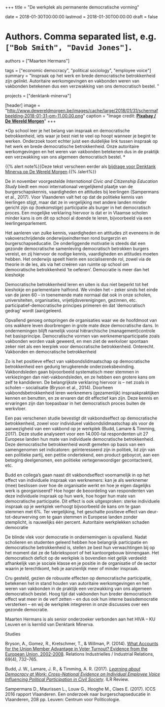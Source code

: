 +++
title = "De werkplek als permanente democratische vorming"

date = 2018-01-30T00:00:00
lastmod = 2018-01-30T00:00:00
draft = false

# Authors. Comma separated list, e.g. `["Bob Smith", "David Jones"]`.
authors = ["Maarten Hermans"]

tags = ["economic democracy", "political sociology", "employee voice"]
summary = "Inspraak op het werk en brede democratische betrokkenheid zijn gelinkt. Autoritaire werkomgevingen en vakbonden weren van vakbonden betekenen dus een verzwakking van ons democratisch bestel. "

projects = ["denktank-minerva"]

[header]
image = "http://www.dewereldmorgen.be/images/cache/large/2018/01/31/schermafbeelding-2018-01-31-om-11.00.00.png"
caption = "Image credit: [**Pixabay / De Wereld Morgen**](http://dewereldmorgen.be/)"
+++

*Op school leer je het belang van inspraak en democratische betrokkenheid, iets waar je best niet te veel op hoopt wanneer je begint te werken. Onderzoek toont echter juist een duidelijke link tussen inspraak op het werk en brede democratische betrokkenheid. Onze autoritaire werkomgevingen en het weren van vakbonden betekenen dus in de praktijk een verzwakking van ons algemeen democratisch bestel. *

{{% alert note%}}Deze tekst verscheen eerder als [bijdrage voor Denktank Minerva op De Wereld Morgen](http://www.dewereldmorgen.be/artikel/2018/01/30/de-werkplek-als-permanente-democratische-vorming).{{% /alert%}}

De in november voorgestelde *International Civic and Citizenship Education Study* biedt een mooi internationaal vergelijkend plaatje van de burgerschapskennis, vaardigheden en attitudes bij leerlingen (Sampermans et al., 2017). Voor Vlaanderen valt het op dat de politieke kennis van leerlingen stijgt, maar dat ze in vergelijking met andere landen minder gericht zijn op (toekomstige) participatie als burger in het democratisch proces. Een mogelijke verklaring hiervoor is dat er in Vlaamse scholen minder kans is om dit op school al doende te leren, bijvoorbeeld via een leerlingenparlement.

Het aanleren van zulke kennis, vaardigheden en attitudes zit eveneens in de vakoverschrijdende onderwijseindtermen rond burgerzin en burgerschapseducatie. De onderliggende motivatie is steeds dat een gezonde democratische samenleving democratisch betrokken burgers vereist, en zij hiervoor de nodige kennis, vaardigheden en attitudes moeten hebben. Het onderwijs speelt hierin een socialiserende rol, zowel via de theorie in de les, als via het creëren van ruimte op school om democratische betrokkenheid ‘te oefenen’.
Democratie is meer dan het kieshokje

Democratische betrokkenheid leren en uiten is dus niet beperkt tot het kieshokje en parlementaire halfrond. We vinden het – zeker sinds het einde van de jaren 60 – in toenemende mate normaal dat ook in onze scholen, universiteiten, organisaties, vrijetijdsverenigingen, gezinnen, etc. participatief-democratische principes primeren én dat ‘democratisch gedrag’ wordt (aan)geleerd.

Opvallend genoeg ontspringen de organisaties waar we de hoofdmoot van ons wakkere leven doorbrengen in grote mate deze democratische dans. In ondernemingen blijft namelijk vooral hiërarchische (management)controle het basisprincipe. Democratische vormen van werknemersparticipatie zoals vakbonden worden vaak geweerd, en men ziet de werkvloer spontaan zeker niet als een leerplek voor democratische betrokkenheid. Onterecht.
Vakbonden en democratische betrokkenheid

Zo is het positieve effect van vakbondslidmaatschap op democratische betrokkenheid een gedurig terugkerende onderzoeksbevinding. Vakbondsleden gaan bijvoorbeeld systematisch meer stemmen in verkiezingen dan niet-vakbondsleden, en ze hebben een grotere kans om zelf te kandideren. De belangrijkste verklaring hiervoor is – net zoals in scholen – socialisatie (Bryson et al., 2014). Doorheen vakbondsbetrokkenheid leren werknemers (gezamenlijk) inspraakpraktijken kennen en benutten, en ze ervaren dat dit effectief kan zijn. Deze kennis en ervaringen zijn dan toepasbaar in het democratisch proces buiten de werkvloer.

Een pas verschenen studie bevestigt dit vakbondseffect op democratische betrokkenheid, zowel voor individueel vakbondslidmaatschap als voor de aanwezigheid van een vakbond op je werkplek (Budd, Lamare & Timming, 2017). Deze studie analyseert voor een 14.000-tal respondenten uit 27 Europese landen hun mate van individuele democratische betrokkenheid. Deze democratische betrokkenheid wordt gemeten op basis van een samengenomen set indicatoren: geïnteresseerd zijn in politiek, lid zijn van een politieke partij, een petitie ondertekend, een product geboycot, aan een betoging deelgenomen, een politieke vertegenwoordiger gecontacteerd, etc.

Budd en collega’s gaan naast dit vakbondseffect voornamelijk in op het effect van individuele inspraak van werknemers: kan je als werknemer (mee) beslissen over hoe de organisatie werkt en hoe je eigen dagelijks werk is georganiseerd? Hoe hoger de beoordeling van respondenten van deze individuele inspraak op hun werk, hoe hoger hun mate van democratische participatie. Dit effect is ook uitgesproken: sterke individuele inspraak op je werkplek verhoogt bijvoorbeeld de kans om te gaan stemmen met 6%. Ter vergelijking, het geschatte positieve effect van deur-tot-deurwerving om te gaan stemmen in Europese landen zonder stemplicht, is nauwelijks één percent.
Autoritaire werkplekken schaden democratie

De blinde vlek voor democratie in ondernemingen is opvallend. Nadat scholieren en studenten geleerd hebben hoe belangrijk participatie en democratische betrokkenheid is, stellen ze best hun verwachtingen bij op het moment dat ze de fabriekspoort of het kantoorgebouw binnengaan. Het democratisch deficit op de werkplek is bovendien niet gelijk verdeeld: afhankelijk van je sociale klasse en je positie in de organisatie of de sector waarin je terechtkomt, heb je aanzienlijk meer of minder inspraak.

Cru gesteld, gezien de robuuste effecten op democratische participatie, betekenen het in stand houden van autoritaire werkomgevingen en het weren van vakbonden in de praktijk een verzwakking van ons algemeen democratisch bestel. Hoog tijd dat vakbonden hun breder democratisch effect wat meer in de verf zetten – en dus ook hun interne basisdemocratie versterken – en wij de werkplek integreren in onze discussies over een gezonde democratie.

Maarten Hermans is als senior onderzoeker verbonden aan het HIVA – KU Leuven en is kernlid van Denktank Minerva.

Studies

Bryson, A., Gomez, R., Kretschmer, T., & Willman, P. (2014). [What Accounts for the Union Member Advantage in Voter Turnout? Evidence from the European Union, 2002-2008](https://www.jstor.org/stable/24641862). Relations Industrielles / Industrial Relations, 69(4), 732–765.

Budd, J. W., Lamare, J. R., & Timming, A. R. (2017). *[Learning about Democracy at Work: Cross-National Evidence on Individual Employee Voice Influencing Political Participation in Civil Society](https://doi.org/10.1177/0019793917746619)*. ILR Review.

Sampermans D., Maurissen L., Louw G., Hooghe M., Claes E. (2017). ICCS 2016 rapport Vlaanderen. Een onderzoek naar burgerschapseducatie in Vlaanderen, 208 pp. Leuven: Centrum voor Politicologie.
